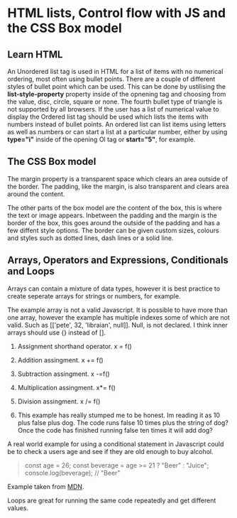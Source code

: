 # HTML lists, Control flow with JS and the CSS Box model

## Learn HTML

An Unordered list tag is used in HTML for a list of items with no numerical ordering, most often using bullet points. There are a couple of different styles of bullet point which can be used. This can be done by ustilising the **list-style-property** property inside of the opnening tag and choosing from the value, disc, circle, square or none. The fourth bullet type of triangle is not supported by all browsers. If the user has a list of numerical value to display the Ordered list tag should be used which lists the items with numbers instead of bullet points. An ordered list can list items using letters as well as numbers or can start a list at a particular number, either by using **type="i"** inside of the opening Ol tag or **start="5"**, for example.

## The CSS Box model

The margin property is a transparent space which clears an area outside of the border. The padding, like the margin, is also transparent and clears area around the content.

The other parts of the box model are the content of the box, this is where the text or image appears. Inbetween the padding and the margin is the border of the box, this goes around the outside of the padding and has a few diffent style options. The border can be given custom sizes, colours and styles such as dotted lines, dash lines or a solid line.

## Arrays, Operators and Expressions, Conditionals and Loops

Arrays can contain a mixture of data types, however it is best practice to create seperate arrays for strings or numbers, for example.

The example array is not a valid Javascript. It is possible to have more than one array, however the example has multiple indexes some of which are not valid. Such as [['pete', 32, 'libraian', null]]. Null, is not declared. I think inner arrays should use {} instead of [].

1. Assignment shorthand operator. x = f()
2. Addition assingment. x += f()
3. Subtraction assingment. x -=f()
4. Multiplication assingment. x\*= f()
5. Division assingment. x /= f()

6. This example has really stumped me to be honest. Im reading it as 10 plus false plus dog. The code runs false 10 times plus the string of dog? Once the code has finished running false ten times it will add dog?

A real world example for using a conditional statement in Javascript could be to check a users age and see if they are old enough to buy alcohol.

> const age = 26;
> const beverage = age >= 21 ? "Beer" : "Juice";
> console.log(beverage); // "Beer"

Example taken from [MDN](https://developer.mozilla.org/en-US/docs/Web/JavaScript/Reference/Operators/Conditional_operator).

Loops are great for running the same code repeatedly and get different values.
